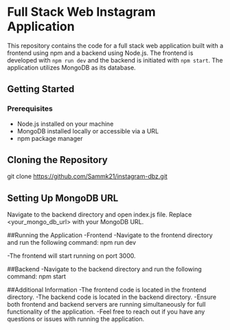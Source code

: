 # Full Stack Web Instagram Application

This repository contains the code for a full stack web application built with a frontend using npm and a backend using Node.js. The frontend is developed with `npm run dev` and the backend is initiated with `npm start`. The application utilizes MongoDB as its database.

## Getting Started

### Prerequisites

- Node.js installed on your machine
- MongoDB installed locally or accessible via a URL
- npm package manager

## Cloning the Repository

git clone  https://github.com/Sammk21/instagram-dbz.git

## Setting Up MongoDB URL
Navigate to the backend directory and open index.js file. Replace <your_mongo_db_url> with your MongoDB URL.


##Running the Application
-Frontend
-Navigate to the frontend directory and run the following command:
npm run dev

-The frontend will start running on port 3000.


##Backend
-Navigate to the backend directory and run the following command:
npm start

##Additional Information
-The frontend code is located in the frontend directory.
-The backend code is located in the backend directory.
-Ensure both frontend and backend servers are running simultaneously for full functionality of the application.
-Feel free to reach out if you have any questions or issues with running the application.
